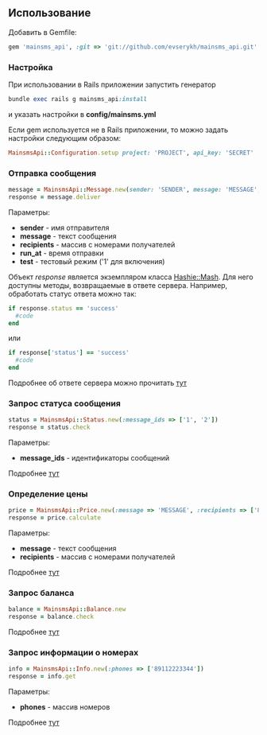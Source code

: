## Использование

Добавить в Gemfile:
```ruby
gem 'mainsms_api', :git => 'git://github.com/evserykh/mainsms_api.git'
```

### Настройка
При использовании в Rails приложении запустить генератор
```ruby
bundle exec rails g mainsms_api:install
```
и указать настройки в __config/mainsms.yml__

Если gem используется не в Rails приложении, то можно задать настройки следующим образом:

```ruby
MainsmsApi::Configuration.setup project: 'PROJECT', api_key: 'SECRET'
```

### Отправка сообщения
```ruby
message = MainsmsApi::Message.new(sender: 'SENDER', message: 'MESSAGE', recipients: ['89112223344'])
response = message.deliver
```
Параметры:
* __sender__ - имя отправителя
* __message__ - текст сообщения
* __recipients__ - массив с номерами получателей
* __run_at__ - время отправки
* __test__ - тестовый режим ('1' для включения)

Объект _response_ является экземпляром класса [Hashie::Mash](https://github.com/intridea/hashie#mash). Для него доступны методы, возвращаемые в ответе сервера. Например, обработать статус ответа можно так:
```ruby
if response.status == 'success'
  #code
end
```
или
```ruby
if response['status'] == 'success'
  #code
end
```
Подробнее об ответе сервера можно прочитать [тут](http://mainsms.ru/home/mainapi#send_api)

### Запрос статуса сообщения
```ruby
status = MainsmsApi::Status.new(:message_ids => ['1', '2'])
response = status.check
```
Параметры:
* __message_ids__ - идентификаторы сообщений

Подробнее [тут](http://mainsms.ru/home/mainapi#status_api)

### Определение цены
```ruby
price = MainsmsApi::Price.new(:message => 'MESSAGE', :recipients => ['89112223344'])
response = price.calculate
```
Параметры:
* __message__ - текст сообщения
* __recipients__ - массив с номерами получателей

Подробнее [тут](http://mainsms.ru/home/mainapi#price_api)

### Запрос баланса
```ruby
balance = MainsmsApi::Balance.new
response = balance.check
```
Подробнее [тут](http://mainsms.ru/home/mainapi#balance_api)

### Запрос информации о номерах
```ruby
info = MainsmsApi::Info.new(:phones => ['89112223344'])
response = info.get
```
Параметры:
* __phones__ - массив номеров

Подробнее [тут](http://mainsms.ru/home/mainapi#info_api)
